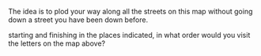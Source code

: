 The idea is to plod your way along all the streets on this map without going down a street you have been down before. 

starting and finishing in the places indicated, in what order would you  visit the letters on the map above?